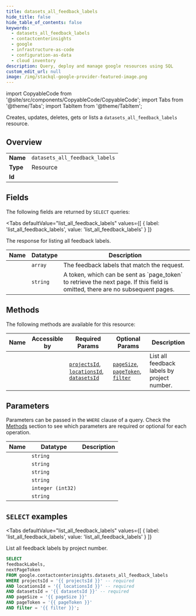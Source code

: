 ```yaml
--- 
title: datasets_all_feedback_labels
hide_title: false
hide_table_of_contents: false
keywords:
  - datasets_all_feedback_labels
  - contactcenterinsights
  - google
  - infrastructure-as-code
  - configuration-as-data
  - cloud inventory
description: Query, deploy and manage google resources using SQL
custom_edit_url: null
image: /img/stackql-google-provider-featured-image.png
---
```


import CopyableCode from '@site/src/components/CopyableCode/CopyableCode';
import Tabs from '@theme/Tabs';
import TabItem from '@theme/TabItem';

Creates, updates, deletes, gets or lists a <code>datasets_all_feedback_labels</code> resource.

## Overview
<table><tbody>
<tr><td><b>Name</b></td><td><code>datasets_all_feedback_labels</code></td></tr>
<tr><td><b>Type</b></td><td>Resource</td></tr>
<tr><td><b>Id</b></td><td><CopyableCode code="google.contactcenterinsights.datasets_all_feedback_labels" /></td></tr>
</tbody></table>

## Fields

The following fields are returned by `SELECT` queries:

<Tabs
    defaultValue="list_all_feedback_labels"
    values={[
        { label: 'list_all_feedback_labels', value: 'list_all_feedback_labels' }
    ]}
>
<TabItem value="list_all_feedback_labels">

The response for listing all feedback labels.

<table>
<thead>
    <tr>
    <th>Name</th>
    <th>Datatype</th>
    <th>Description</th>
    </tr>
</thead>
<tbody>
<tr>
    <td><CopyableCode code="feedbackLabels" /></td>
    <td><code>array</code></td>
    <td>The feedback labels that match the request.</td>
</tr>
<tr>
    <td><CopyableCode code="nextPageToken" /></td>
    <td><code>string</code></td>
    <td>A token, which can be sent as `page_token` to retrieve the next page. If this field is omitted, there are no subsequent pages.</td>
</tr>
</tbody>
</table>
</TabItem>
</Tabs>

## Methods

The following methods are available for this resource:

<table>
<thead>
    <tr>
    <th>Name</th>
    <th>Accessible by</th>
    <th>Required Params</th>
    <th>Optional Params</th>
    <th>Description</th>
    </tr>
</thead>
<tbody>
<tr>
    <td><a href="#list_all_feedback_labels"><CopyableCode code="list_all_feedback_labels" /></a></td>
    <td><CopyableCode code="select" /></td>
    <td><a href="#parameter-projectsId"><code>projectsId</code></a>, <a href="#parameter-locationsId"><code>locationsId</code></a>, <a href="#parameter-datasetsId"><code>datasetsId</code></a></td>
    <td><a href="#parameter-pageSize"><code>pageSize</code></a>, <a href="#parameter-pageToken"><code>pageToken</code></a>, <a href="#parameter-filter"><code>filter</code></a></td>
    <td>List all feedback labels by project number.</td>
</tr>
</tbody>
</table>

## Parameters

Parameters can be passed in the `WHERE` clause of a query. Check the [Methods](#methods) section to see which parameters are required or optional for each operation.

<table>
<thead>
    <tr>
    <th>Name</th>
    <th>Datatype</th>
    <th>Description</th>
    </tr>
</thead>
<tbody>
<tr id="parameter-datasetsId">
    <td><CopyableCode code="datasetsId" /></td>
    <td><code>string</code></td>
    <td></td>
</tr>
<tr id="parameter-locationsId">
    <td><CopyableCode code="locationsId" /></td>
    <td><code>string</code></td>
    <td></td>
</tr>
<tr id="parameter-projectsId">
    <td><CopyableCode code="projectsId" /></td>
    <td><code>string</code></td>
    <td></td>
</tr>
<tr id="parameter-filter">
    <td><CopyableCode code="filter" /></td>
    <td><code>string</code></td>
    <td></td>
</tr>
<tr id="parameter-pageSize">
    <td><CopyableCode code="pageSize" /></td>
    <td><code>integer (int32)</code></td>
    <td></td>
</tr>
<tr id="parameter-pageToken">
    <td><CopyableCode code="pageToken" /></td>
    <td><code>string</code></td>
    <td></td>
</tr>
</tbody>
</table>

## `SELECT` examples

<Tabs
    defaultValue="list_all_feedback_labels"
    values={[
        { label: 'list_all_feedback_labels', value: 'list_all_feedback_labels' }
    ]}
>
<TabItem value="list_all_feedback_labels">

List all feedback labels by project number.

```sql
SELECT
feedbackLabels,
nextPageToken
FROM google.contactcenterinsights.datasets_all_feedback_labels
WHERE projectsId = '{{ projectsId }}' -- required
AND locationsId = '{{ locationsId }}' -- required
AND datasetsId = '{{ datasetsId }}' -- required
AND pageSize = '{{ pageSize }}'
AND pageToken = '{{ pageToken }}'
AND filter = '{{ filter }}';
```
</TabItem>
</Tabs>
